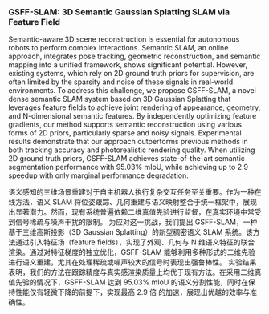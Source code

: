 ### GSFF-SLAM: 3D Semantic Gaussian Splatting SLAM via Feature Field

Semantic-aware 3D scene reconstruction is essential for autonomous robots to perform complex interactions. Semantic SLAM, an online approach, integrates pose tracking, geometric reconstruction, and semantic mapping into a unified framework, shows significant potential. However, existing systems, which rely on 2D ground truth priors for supervision, are often limited by the sparsity and noise of these signals in real-world environments. To address this challenge, we propose GSFF-SLAM, a novel dense semantic SLAM system based on 3D Gaussian Splatting that leverages feature fields to achieve joint rendering of appearance, geometry, and N-dimensional semantic features. By independently optimizing feature gradients, our method supports semantic reconstruction using various forms of 2D priors, particularly sparse and noisy signals. Experimental results demonstrate that our approach outperforms previous methods in both tracking accuracy and photorealistic rendering quality. When utilizing 2D ground truth priors, GSFF-SLAM achieves state-of-the-art semantic segmentation performance with 95.03% mIoU, while achieving up to 2.9 speedup with only marginal performance degradation.

语义感知的三维场景重建对于自主机器人执行复杂交互任务至关重要。作为一种在线方法，语义 SLAM 将位姿跟踪、几何重建与语义映射整合于统一框架中，展现出显著潜力。然而，现有系统普遍依赖二维真值先验进行监督，在真实环境中常受到信号稀疏与噪声干扰的限制。
为应对这一挑战，我们提出 GSFF-SLAM，一种基于三维高斯投影（3D Gaussian Splatting）的新型稠密语义 SLAM 系统。该方法通过引入特征场（feature fields），实现了外观、几何与 N 维语义特征的联合渲染。通过对特征梯度的独立优化，GSFF-SLAM 能够利用多种形式的二维先验进行语义重建，尤其在处理稀疏或噪声较大的信号时表现出强鲁棒性。
实验结果表明，我们的方法在跟踪精度与真实感渲染质量上均优于现有方法。在采用二维真值先验的情况下，GSFF-SLAM 达到 95.03% mIoU 的语义分割性能，同时在保持性能仅有轻微下降的前提下，实现最高 2.9 倍 的加速，展现出优越的效率与准确性。
